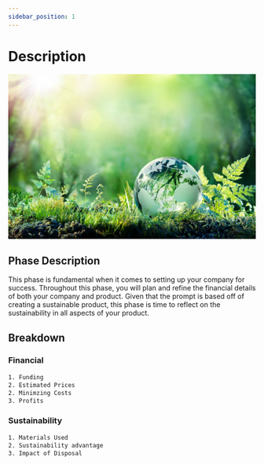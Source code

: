 ```yaml
---
sidebar_position: 1
---
```


# Description

<!-- ![Finance Image](/img/shpeathon-finance-main.jpg) -->
![Sustainability Image](/img/sustainability.jpeg)

## Phase Description 

This phase is fundamental when it comes to setting up your company for success. Throughout this phase, you will plan and refine the financial details of both your company and product. Given that the prompt is based off of creating a sustainable product, this phase is time to reflect on the sustainability in all aspects of your product.

## Breakdown

### Financial
```
1. Funding
2. Estimated Prices
2. Minimzing Costs
3. Profits
```

### Sustainability
```
1. Materials Used
2. Sustainability advantage
3. Impact of Disposal
```